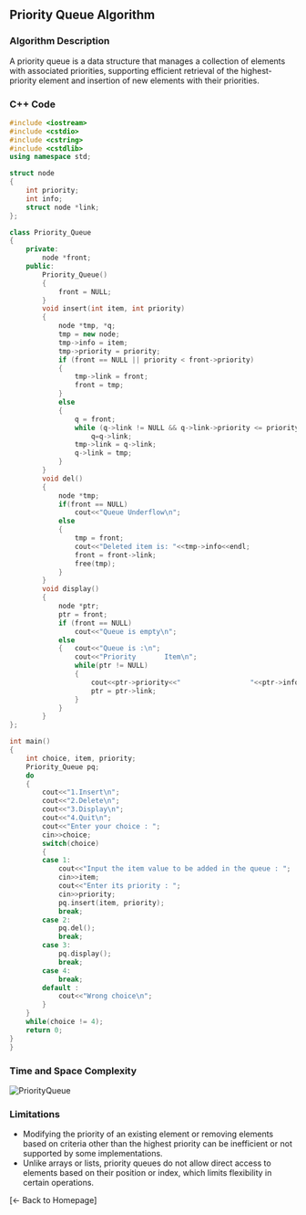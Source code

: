 ## Priority Queue Algorithm

### Algorithm Description
A priority queue is a data structure that manages a collection of elements with associated priorities, supporting efficient retrieval of the highest-priority element and insertion of new elements with their priorities.

### C++ Code

```cpp
#include <iostream>
#include <cstdio>
#include <cstring>
#include <cstdlib>
using namespace std;

struct node
{
	int priority;
	int info;
	struct node *link;
};

class Priority_Queue
{
    private:
        node *front;
    public:
        Priority_Queue()
        {
            front = NULL;
        }
        void insert(int item, int priority)
        {
            node *tmp, *q;
            tmp = new node;
            tmp->info = item;
            tmp->priority = priority;
            if (front == NULL || priority < front->priority)
            {
                tmp->link = front;
                front = tmp;
            }
            else
            {
                q = front;
                while (q->link != NULL && q->link->priority <= priority)
                    q=q->link;
                tmp->link = q->link;
                q->link = tmp;
            }
        }
        void del()
        {
            node *tmp;
            if(front == NULL)
                cout<<"Queue Underflow\n";
            else
            {
                tmp = front;
                cout<<"Deleted item is: "<<tmp->info<<endl;
                front = front->link;
                free(tmp);
            }
        }
        void display()
        {
            node *ptr;
            ptr = front;
            if (front == NULL)
                cout<<"Queue is empty\n";
            else
            {	cout<<"Queue is :\n";
                cout<<"Priority       Item\n";
                while(ptr != NULL)
                {
                    cout<<ptr->priority<<"                 "<<ptr->info<<endl;
                    ptr = ptr->link;
                }
            }
        }
};

int main()
{
    int choice, item, priority;
    Priority_Queue pq; 
    do
    {
        cout<<"1.Insert\n";
        cout<<"2.Delete\n";
        cout<<"3.Display\n";
        cout<<"4.Quit\n";
        cout<<"Enter your choice : "; 
        cin>>choice;
        switch(choice)
        {
        case 1:
            cout<<"Input the item value to be added in the queue : ";
            cin>>item;
            cout<<"Enter its priority : ";
            cin>>priority;
            pq.insert(item, priority);
            break;
        case 2:
            pq.del();
            break;
        case 3:
            pq.display();
            break;
        case 4:
            break;
        default :
            cout<<"Wrong choice\n";
        }
    }
    while(choice != 4);
    return 0;
}
}
```

### Time and Space Complexity
![PriorityQueue](https://github.com/DEBANSHU007/FoodDelivery.github.io/assets/67229736/656e9dc9-5c1b-4cce-9d69-424096bc80ee)



### Limitations
* Modifying the priority of an existing element or removing elements based on criteria other than the highest priority can be inefficient or not supported by some implementations.
* Unlike arrays or lists, priority queues do not allow direct access to elements based on their position or index, which limits flexibility in certain operations.

[← Back to Homepage]

